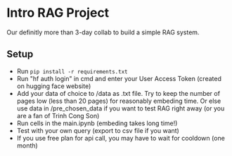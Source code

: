 # Intro RAG Project
Our definitly more than 3-day collab to build a simple RAG system.
## Setup
- Run `pip install -r requirements.txt` 
- Run "hf auth login" in cmd and enter your User Access Token (created on hugging face website)
- Add your data of choice to /data as .txt file. Try to keep the number of pages low (less than 20 pages) for reasonably embeding time. Or else use data in /pre_chosen_data if you want to test RAG right away (or you are a fan of Trinh Cong Son)
- Run cells in the main.ipynb (embeding takes long time!)
- Test with your own query (export to csv file if you want)
- If you use free plan for api call, you may have to wait for cooldown (one month)
